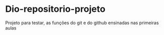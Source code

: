 # Dio-repositorio-projeto
Projeto para testar, as funções do git e do github ensinadas nas primeiras aulas 
